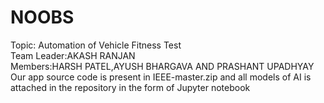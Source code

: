 # NOOBS
  Topic: Automation of Vehicle Fitness Test<br>
  Team Leader:AKASH RANJAN<br>
  Members:HARSH PATEL,AYUSH BHARGAVA AND PRASHANT UPADHYAY
  Our app source code is present in IEEE-master.zip
and all models of AI is attached in the repository in the form of Jupyter notebook

